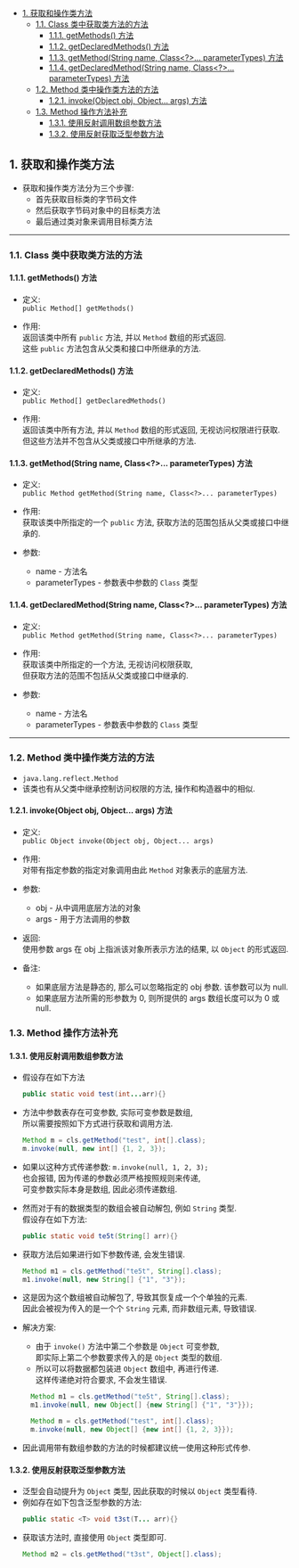 <!-- TOC -->

- [1. 获取和操作类方法](#1-获取和操作类方法)
  - [1.1. Class 类中获取类方法的方法](#11-class-类中获取类方法的方法)
    - [1.1.1. getMethods() 方法](#111-getmethods-方法)
    - [1.1.2. getDeclaredMethods() 方法](#112-getdeclaredmethods-方法)
    - [1.1.3. getMethod(String name, Class<?>... parameterTypes) 方法](#113-getmethodstring-name-class-parametertypes-方法)
    - [1.1.4. getDeclaredMethod(String name, Class<?>... parameterTypes) 方法](#114-getdeclaredmethodstring-name-class-parametertypes-方法)
  - [1.2. Method 类中操作类方法的方法](#12-method-类中操作类方法的方法)
    - [1.2.1. invoke(Object obj, Object... args) 方法](#121-invokeobject-obj-object-args-方法)
  - [1.3. Method 操作方法补充](#13-method-操作方法补充)
    - [1.3.1. 使用反射调用数组参数方法](#131-使用反射调用数组参数方法)
    - [1.3.2. 使用反射获取泛型参数方法](#132-使用反射获取泛型参数方法)

<!-- /TOC -->

## 1. 获取和操作类方法
- 获取和操作类方法分为三个步骤:
  - 首先获取目标类的字节码文件
  - 然后获取字节码对象中的目标类方法
  - 最后通过类对象来调用目标类方法

****

### 1.1. Class 类中获取类方法的方法

#### 1.1.1. getMethods() 方法
- 定义:  
  `public Method[] getMethods()`

- 作用:  
  返回该类中所有 `public` 方法, 并以 `Method` 数组的形式返回.  
  这些 `public` 方法包含从父类和接口中所继承的方法.

#### 1.1.2. getDeclaredMethods() 方法
- 定义:  
  `public Method[] getDeclaredMethods()`

- 作用:  
  返回该类中所有方法, 并以 `Method` 数组的形式返回, 无视访问权限进行获取.  
  但这些方法并不包含从父类或接口中所继承的方法.  

#### 1.1.3. getMethod(String name, Class<?>... parameterTypes) 方法
- 定义:  
  `public Method getMethod(String name, Class<?>... parameterTypes)`

- 作用:  
  获取该类中所指定的一个 `public` 方法, 获取方法的范围包括从父类或接口中继承的.  

- 参数:  
  - name - 方法名
  - parameterTypes - 参数表中参数的 `Class` 类型


#### 1.1.4. getDeclaredMethod(String name, Class<?>... parameterTypes) 方法
- 定义:  
  `public Method getMethod(String name, Class<?>... parameterTypes)`

- 作用:  
  获取该类中所指定的一个方法, 无视访问权限获取,  
  但获取方法的范围不包括从父类或接口中继承的.  

- 参数:  
  - name - 方法名
  - parameterTypes - 参数表中参数的 `Class` 类型

****

### 1.2. Method 类中操作类方法的方法
- `java.lang.reflect.Method`
- 该类也有从父类中继承控制访问权限的方法, 操作和构造器中的相似.

#### 1.2.1. invoke(Object obj, Object... args) 方法
- 定义:  
  `public Object invoke(Object obj, Object... args)`  

- 作用:  
  对带有指定参数的指定对象调用由此 `Method` 对象表示的底层方法.

- 参数:  
  - obj - 从中调用底层方法的对象
  - args - 用于方法调用的参数

- 返回:  
  使用参数 args 在 obj 上指派该对象所表示方法的结果, 以 `Object` 的形式返回.

- 备注:   
  - 如果底层方法是静态的, 那么可以忽略指定的 obj 参数. 该参数可以为 null. 
  - 如果底层方法所需的形参数为 0, 则所提供的 args 数组长度可以为 0 或 null. 

### 1.3. Method 操作方法补充

#### 1.3.1. 使用反射调用数组参数方法
- 假设存在如下方法
  ```java
  public static void test(int...arr){}
  ```
- 方法中参数表存在可变参数, 实际可变参数是数组,  
  所以需要按照如下方式进行获取和调用方法.  
  ```java
  Method m = cls.getMethod("test", int[].class);
  m.invoke(null, new int[] {1, 2, 3});
  ```
- 如果以这种方式传递参数: `m.invoke(null, 1, 2, 3);`  
  也会报错, 因为传递的参数必须严格按照规则来传递,  
  可变参数实际本身是数组, 因此必须传递数组.  

- 然而对于有的数据类型的数组会被自动解包, 例如 `String` 类型.  
  假设存在如下方法:  
  ```java
  public static void te5t(String[] arr){}
  ```

- 获取方法后如果进行如下参数传递, 会发生错误.  
  ```java
  Method m1 = cls.getMethod("te5t", String[].class);
  m1.invoke(null, new String[] {"1", "3"});
  ```

- 这是因为这个数组被自动解包了, 导致其恢复成一个个单独的元素.  
  因此会被视为传入的是一个个 `String` 元素, 而非数组元素, 导致错误.

- 解决方案:  
  - 由于 `invoke()` 方法中第二个参数是 `Object` 可变参数,  
    即实际上第二个参数要求传入的是 `Object` 类型的数组.  
  - 所以可以将数据都包装进 `Object` 数组中, 再进行传递.  
    这样传递绝对符合要求, 不会发生错误.  
  ```java
    Method m1 = cls.getMethod("te5t", String[].class);
    m1.invoke(null, new Object[] {new String[] {"1", "3"}});

    Method m = cls.getMethod("test", int[].class);
    m.invoke(null, new Object[] {new int[] {1, 2, 3}});
  ```

- 因此调用带有数组参数的方法的时候都建议统一使用这种形式传参.

#### 1.3.2. 使用反射获取泛型参数方法
- 泛型会自动提升为 `Object` 类型, 因此获取的时候以 `Object` 类型看待.  
- 例如存在如下包含泛型参数的方法:  
  ```java
  public static <T> void t3st(T... arr){}
  ```
- 获取该方法时, 直接使用 `Object` 类型即可.
  ```java
  Method m2 = cls.getMethod("t3st", Object[].class);
  ```
